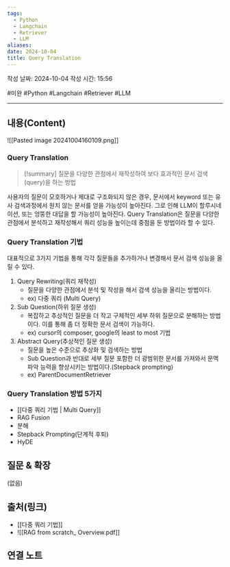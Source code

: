 ```yaml
---
tags:
  - Python
  - Langchain
  - Retriever
  - LLM
aliases: 
date: 2024-10-04
title: Query Translation
---
```

작성 날짜: 2024-10-04
작성 시간: 15:56

#미완 #Python #Langchain #Retriever #LLM 

----
## 내용(Content)

![[Pasted image 20241004160109.png]]

### Query Translation

>[!summary]
> 질문을 다양한 관점에서 재작성하여 보다 효과적인 문서 검색(query)을 하는 방법

사용자의 질문이 모호하거나 제대로 구조화되지 않은 경우, 문서에서 keyword 또는 유사 검색과정에서 원치 않는 문서를 얻을 가능성이 높아진다. 그로 인해 LLM이 할루시네이션, 또는 엉뚱한 대답을 할 가능성이 높아진다. Query Translation은 질문을 다양한 관점에서 분석하고 재작성해서 쿼리 성능을 높이는데 중점을 둔 방법이라 할 수 있다.

### Query Translation 기법

대표적으로 3가지 기법을 통해 각각 질문들을 추가하거나 변경해서 문서 검색 성능을 올릴 수 있다.

1. Query Rewriting(쿼리 재작성)
	- 질문을 다양한 관점에서 분석 및 작성을 해서 검색 성능을 올리는 방법이다. 
	- ex) 다중 쿼리 (Multi Query)
2. Sub Question(하위 질문 생성)
	- 복잡하고 추상적인 질문을 더 작고 구체적인 세부 하위 질문으로 분해하는 방법이다. 이를 통해 좀 더 정확한 문서 검색이 가능하다.
	- ex) cursor의 composer, google의 least to most 기법
3. Abstract Query(추상적인 질문 생성)
	- 질문을 높은 수준으로 추상화 및 검색하는 방법
	- Sub Question과 반대로 세부 질문 포함한 더 광범위한 문서를 가져와서 문맥 파악 능력을 향상시키는 방법이다.(Stepback prompting)
	- ex) ParentDocumentRetriever

### Query Translation 방법 5가지

- [[다중 쿼리 기법 | Multi Query]]
- RAG Fusion
- 분해
- Stepback Prompting(단계적 후퇴)
- HyDE

## 질문 & 확장

(없음)

## 출처(링크)

- [[다중 쿼리 기법]]
- ![[RAG from scratch_ Overview.pdf]]

## 연결 노트










